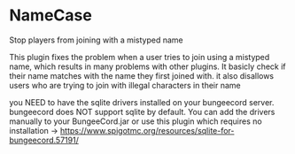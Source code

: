 # NameCase
Stop players from joining with a mistyped name


This plugin fixes the problem when a user tries to join using a mistyped name, which results in many problems with other plugins. It basicly check if their name matches with the name they first joined with. it also disallows users who are trying to join with illegal characters in their name

you NEED to have the sqlite drivers installed on your bungeecord server. bungeecord does NOT support sqlite by default.
You can add the drivers manually to your BungeeCord.jar or use this plugin which requires no installation -> https://www.spigotmc.org/resources/sqlite-for-bungeecord.57191/
